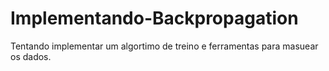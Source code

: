 # Implementando-Backpropagation
Tentando implementar um algortimo de treino e ferramentas para masuear os dados.
